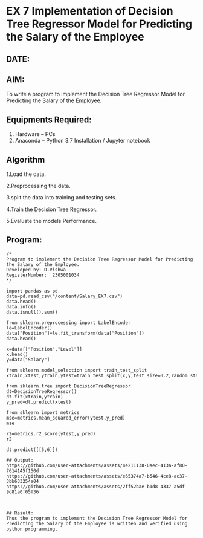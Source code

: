 # EX 7 Implementation of Decision Tree Regressor Model for Predicting the Salary of the Employee
## DATE:
## AIM:
To write a program to implement the Decision Tree Regressor Model for Predicting the Salary of the Employee.

## Equipments Required:
1. Hardware – PCs
2. Anaconda – Python 3.7 Installation / Jupyter notebook

## Algorithm
1.Load the data.

2.Preprocessing the data.

3.split the data into training and testing sets.

4.Train the Decision Tree Regressor.

5.Evaluate the models Performance.

## Program:
```
/*
Program to implement the Decision Tree Regressor Model for Predicting the Salary of the Employee.
Developed by: D.Vishwa
RegisterNumber:  2305001034
*/
```
```
import pandas as pd
data=pd.read_csv("/content/Salary_EX7.csv")
data.head()
data.info()
data.isnull().sum()

from sklearn.preprocessing import LabelEncoder
le=LabelEncoder()
data["Position"]=le.fit_transform(data["Position"])
data.head()

x=data[["Position","Level"]]
x.head()
y=data["Salary"]

from sklearn.model_selection import train_test_split
xtrain,xtest,ytrain,ytest=train_test_split(x,y,test_size=0.2,random_state=2)

from sklearn.tree import DecisionTreeRegressor
dt=DecisionTreeRegressor()
dt.fit(xtrain,ytrain)
y_pred=dt.predict(xtest)

from sklearn import metrics
mse=metrics.mean_squared_error(ytest,y_pred)
mse

r2=metrics.r2_score(ytest,y_pred)
r2

dt.predict([[5,6]])

## Output:
https://github.com/user-attachments/assets/4e211138-0aec-413a-af80-7614145f150d
https://github.com/user-attachments/assets/e65374a7-b546-4ce8-ac37-3bb633254a04
https://github.com/user-attachments/assets/2ff52bae-b1d8-4337-a5df-9d81a0f05f36



## Result:
Thus the program to implement the Decision Tree Regressor Model for Predicting the Salary of the Employee is written and verified using python programming.
